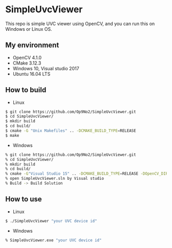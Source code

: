 # SimpleUvcViewer
This repo is simple UVC viewer using OpenCV, and you can run this on Windows or Linux OS.

## My environment
- OpenCV 4.1.0
- CMake 3.12.3
- Windows 10, Visual studio 2017
- Ubuntu 16.04 LTS

## How to build
- Linux
```bash
$ git clone https://github.com/Op9No2/SimpleUvcViewer.git
$ cd SimpleUvcViewer/
$ mkdir build
$ cd build/
$ cmake -G "Unix Makefiles" .. -DCMAKE_BUILD_TYPE=RELEASE
$ make
```

- Windows
```bash
% git clone https://github.com/Op9No2/SimpleUvcViewer.git
% cd SimpleUvcViewer/
% mkdir build
% cd build/
% cmake -G"Visual Studio 15" .. -DCMAKE_BUILD_TYPE=RELEASE -DOpenCV_DIR="your opencv folder"
% open SimpleUvcViewer.sln by Visual studio
% Build -> Build Solution
```

## How to use
- Linux
```bash
$ ./SimpleUvcViewer "your UVC device id"
```

- Windows
```bash
% SimpleUvcViewer.exe "your UVC device id"
```
